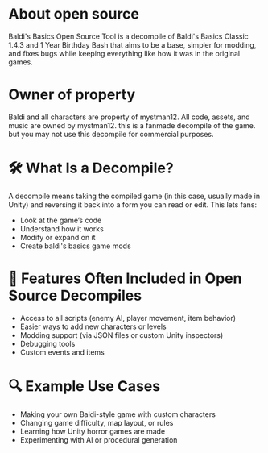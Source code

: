 # About open source
Baldi's Basics Open Source Tool is a decompile of Baldi's Basics Classic 1.4.3 and 1 Year Birthday Bash that aims to be a base, simpler for modding, and fixes bugs while keeping everything like how it was in the original games.
# Owner of property
Baldi and all characters are property of mystman12. All code, assets, and music are owned by mystman12. this is a fanmade decompile of the game. but you may not use this decompile for commercial purposes.
# 🛠️ What Is a Decompile?
A decompile means taking the compiled game (in this case, usually made in Unity) and reversing it back into a form you can read or edit. This lets fans:
* Look at the game’s code
* Understand how it works
* Modify or expand on it
* Create baldi's basics game mods
# 🧪 Features Often Included in Open Source Decompiles
* Access to all scripts (enemy AI, player movement, item behavior)
* Easier ways to add new characters or levels
* Modding support (via JSON files or custom Unity inspectors)
* Debugging tools
* Custom events and items
# 🔍 Example Use Cases
* Making your own Baldi-style game with custom characters
* Changing game difficulty, map layout, or rules
* Learning how Unity horror games are made
* Experimenting with AI or procedural generation
